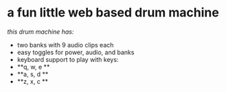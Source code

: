 # a fun little web based drum machine

_this drum machine has:_

- two banks with 9 audio clips each
- easy toggles for power, audio, and banks
- keyboard support to play with keys: 
- **q, w, e **
- **a, s, d **
- **z, x, c **

